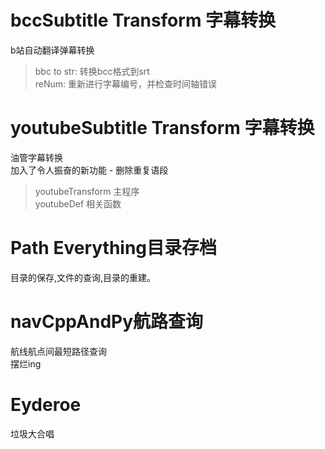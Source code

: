 # bccSubtitle Transform 字幕转换
b站自动翻译弹幕转换
> bbc to str: 转换bcc格式到srt\
> reNum: 重新进行字幕编号，并检查时间轴错误
# youtubeSubtitle Transform 字幕转换
油管字幕转换\
加入了令人振奋的新功能 - 删除重复语段
> youtubeTransform 主程序\
> youtubeDef 相关函数
# Path Everything目录存档
目录的保存,文件的查询,目录的重建。
# navCppAndPy航路查询
航线航点间最短路径查询\
摆烂ing
# Eyderoe 
垃圾大合唱
